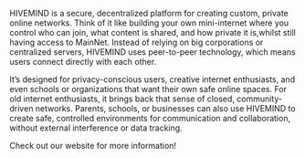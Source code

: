 HIVEMIND is a secure, decentralized platform for creating custom, private online networks. Think of it like building your own mini-internet where you control who can join, what content is shared, and how private it is,whilst still having access to MainNet. Instead of relying on big corporations or centralized servers, HIVEMIND uses peer-to-peer technology, which means users connect directly with each other.

It’s designed for privacy-conscious users, creative internet enthusiasts, and even schools or organizations that want their own safe online spaces. For old internet enthusiasts, it brings back that sense of closed, community-driven networks. Parents, schools, or businesses can also use HIVEMIND to create safe, controlled environments for communication and collaboration, without external interference or data tracking.

Check out our website for more information!
